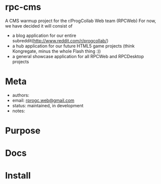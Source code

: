 rpc-cms
===========

A CMS warmup project for the r/ProgCollab Web team (RPCWeb)
For now, we have decided it will consist of
 * a blog application for our entire subreddit(http://www.reddit.com/r/progcollab/)
 * a hub application for our future HTML5 game projects (think Kongregate, minus the whole Flash thing :))
 * a general showcase application for all RPCWeb and RPCDesktop projects

Meta
====

* authors:
* email:  rprogc.web@gmail.com
* status: maintained, in development
* notes:  


Purpose
=======



Docs
====



Install
=======

